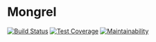 # Mongrel
[![Build Status](https://travis-ci.org/simo-andreev/Mongrel.svg?branch=master)](https://travis-ci.org/simo-andreev/Mongrel) 
[![Test Coverage](https://api.codeclimate.com/v1/badges/f866281fe192043ec654/test_coverage)](https://codeclimate.com/github/simo-andreev/Mongrel/test_coverage)
[![Maintainability](https://api.codeclimate.com/v1/badges/f866281fe192043ec654/maintainability)](https://codeclimate.com/github/simo-andreev/Mongrel/maintainability)

